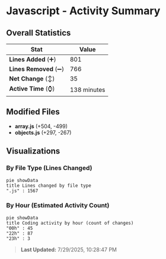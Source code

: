 # Javascript - Activity Summary 

## Overall Statistics

| Stat                   | Value                                                             |
| ---------------------- | ----------------------------------------------------------------- |
| **Lines Added** (➕)   | 801                                          |
| **Lines Removed** (➖) | 766                                        |
| **Net Change** (↕)    | 35                |
| **Active Time** (⌚)   | 138 minutes |


## Modified Files
- **array.js** (+504, -499)
- **objects.js** (+297, -267)

## Visualizations

### By File Type (Lines Changed)

```mermaid
pie showData
title Lines changed by file type
".js" : 1567
```

### By Hour (Estimated Activity Count)

```mermaid
pie showData
title Coding activity by hour (count of changes)
"00h" : 45
"22h" : 87
"23h" : 3
```


> **Last Updated:** 7/29/2025, 10:28:47 PM